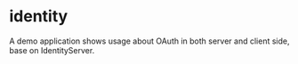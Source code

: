 # identity
A demo application shows usage about OAuth in both server and client side, base on IdentityServer.
